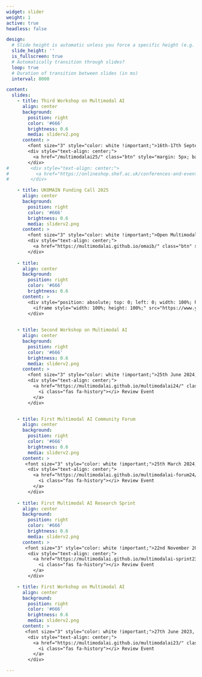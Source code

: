 ```yaml
---
widget: slider
weight: 1
active: true
headless: false

design:
  # Slide height is automatic unless you force a specific height (e.g. '400px')
  slide_height: ''
  is_fullscreen: true
  # Automatically transition through slides?
  loop: true
  # Duration of transition between slides (in ms)
  interval: 8000

content:
  slides:
    - title: Third Workshop on Multimodal AI
      align: center
      background:
        position: right
        color: '#666'
        brightness: 0.6
        media: sliderv2.png
      content: >
        <font size="3" style="color: white !important;">16th-17th September 2025, Barbican Centre, London, UK</font>
        <div style="text-align: center;">
          <a href="/multimodalai25/" class="btn" style="margin: 5px; background-color: white !important; color: sky !important;"><i class="fas fa-globe"></i> Event Details </a>
        </div>
#        <div style="text-align: center;">
#          <a href="https://onlineshop.shef.ac.uk/conferences-and-events/faculty-of-engineering/computer-science/third-workshop-on-multimodal-ai" class="btn" style="margin: 5px; background-color: white !important; color: sky !important;"><i class="fas fa-globe"></i> Register Now</a>
#        </div>

    - title: UKOMAIN Funding Call 2025
      align: center
      background:
        position: right
        color: '#666'
        brightness: 0.6
        media: sliderv2.png
      content: >
        <font size="3" style="color: white !important;">Open Multimodal AI Benchmark - Launch Webinar on 11 July 2025 </font>
        <div style="text-align: center;">
          <a href="https://multimodalai.github.io/omaib/" class="btn" style="margin: 5px; background-color: white !important; color: sky !important;"><i class="fas fa-arrow-right"></i></i></i> Register now</a>
        </div>
        
    - title: 
      align: center
      background:
        position: right
        color: '#666'
        brightness: 0.6
      content: >
        <div style="position: absolute; top: 0; left: 0; width: 100%; height: 100%; display: flex; justify-content: center; align-items: center;">
          <iframe style="width: 100%; height: 100%;" src="https://www.youtube.com/embed/DgTIX-0RS6I?si=m-Ctj4RmNeTtNS0l" title="YouTube video player" frameborder="0" allow="accelerometer; autoplay; clipboard-write; encrypted-media; gyroscope; picture-in-picture; web-share" referrerpolicy="strict-origin-when-cross-origin" allowfullscreen></iframe>
        </div>

    
    - title: Second Workshop on Multimodal AI
      align: center
      background:
        position: right
        color: '#666'
        brightness: 0.6
        media: sliderv2.png
      content: >
        <font size="3" style="color: white !important;">25th June 2024, Sheffield, UK</font>
        <div style="text-align: center;">
          <a href="https://multimodalai.github.io/multimodalai24/" class="btn" style="margin: 5px; background-color: white !important; color: sky !important;">
            <i class="fas fa-history"></i> Review Event
          </a>
        </div>


    - title: First Multimodal AI Community Forum
      align: center
      background:
        position: right
        color: '#666'
        brightness: 0.6
        media: sliderv2.png
      content: >
       <font size="3" style="color: white !important;">25th March 2024, Virtual</font>
        <div style="text-align: center;">
          <a href="https://multimodalai.github.io/multimodalai-forum24/" class="btn" style="margin: 5px; background-color: white !important; color: sky !important;">
            <i class="fas fa-history"></i> Review Event
          </a>
        </div>
        
    - title: First Multimodal AI Research Sprint
      align: center
      background:
        position: right
        color: '#666'
        brightness: 0.6
        media: sliderv2.png
      content: >
       <font size="3" style="color: white !important;">22nd November 2023, London, UK</font>
        <div style="text-align: center;">
          <a href="https://multimodalai.github.io/multimodalai-sprint23/" class="btn" style="margin: 5px; background-color: white !important; color: sky !important;">
            <i class="fas fa-history"></i> Review Event
          </a>
        </div>

    - title: First Workshop on Multimodal AI
      align: center
      background:
        position: right
        color: '#666'
        brightness: 0.6
        media: sliderv2.png
      content: >
       <font size="3" style="color: white !important;">27th June 2023, Sheffield, UK</font>
        <div style="text-align: center;">
          <a href="https://multimodalai.github.io/multimodalai23/" class="btn" style="margin: 5px; background-color: white !important; color: sky !important;">
            <i class="fas fa-history"></i> Review Event
          </a>
        </div>

---
```

